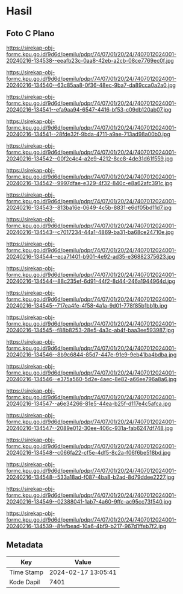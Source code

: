 # Hasil

## Foto C Plano

https://sirekap-obj-formc.kpu.go.id/9d6d/pemilu/pdpr/74/07/01/20/24/7407012024001-20240216-134538--eeafb23c-0aa8-42eb-a2cb-08ce7769ec0f.jpg

https://sirekap-obj-formc.kpu.go.id/9d6d/pemilu/pdpr/74/07/01/20/24/7407012024001-20240216-134540--63c85aa8-0f36-48ec-9ba7-da89cca0a2a0.jpg

https://sirekap-obj-formc.kpu.go.id/9d6d/pemilu/pdpr/74/07/01/20/24/7407012024001-20240216-134541--efa9aa94-6547-4416-bf53-c09db120ab07.jpg

https://sirekap-obj-formc.kpu.go.id/9d6d/pemilu/pdpr/74/07/01/20/24/7407012024001-20240216-134541--28fde32f-9bda-4711-a9ae-713ad98a00b0.jpg

https://sirekap-obj-formc.kpu.go.id/9d6d/pemilu/pdpr/74/07/01/20/24/7407012024001-20240216-134542--00f2c4c4-a2e9-4212-8cc8-4de31d61f559.jpg

https://sirekap-obj-formc.kpu.go.id/9d6d/pemilu/pdpr/74/07/01/20/24/7407012024001-20240216-134542--9997dfae-e329-4f32-840c-e8a62afc391c.jpg

https://sirekap-obj-formc.kpu.go.id/9d6d/pemilu/pdpr/74/07/01/20/24/7407012024001-20240216-134543--813ba16e-0649-4c5b-8831-e6df05bd11d7.jpg

https://sirekap-obj-formc.kpu.go.id/9d6d/pemilu/pdpr/74/07/01/20/24/7407012024001-20240216-134543--c7017234-44a1-4869-ba31-ba68ce24710e.jpg

https://sirekap-obj-formc.kpu.go.id/9d6d/pemilu/pdpr/74/07/01/20/24/7407012024001-20240216-134544--eca71401-b901-4e92-ad35-e36882375623.jpg

https://sirekap-obj-formc.kpu.go.id/9d6d/pemilu/pdpr/74/07/01/20/24/7407012024001-20240216-134544--88c235ef-6d91-44f2-8d44-246a1944964d.jpg

https://sirekap-obj-formc.kpu.go.id/9d6d/pemilu/pdpr/74/07/01/20/24/7407012024001-20240216-134545--717ea4fe-4f58-4a1a-9d01-778f85b1bb1b.jpg

https://sirekap-obj-formc.kpu.go.id/9d6d/pemilu/pdpr/74/07/01/20/24/7407012024001-20240216-134545--f88b8253-28e5-4a3c-ab4f-baa3ee593987.jpg

https://sirekap-obj-formc.kpu.go.id/9d6d/pemilu/pdpr/74/07/01/20/24/7407012024001-20240216-134546--8b9c6844-85d7-447e-91e9-9eb41ba4bdba.jpg

https://sirekap-obj-formc.kpu.go.id/9d6d/pemilu/pdpr/74/07/01/20/24/7407012024001-20240216-134546--e375a560-5d2e-4aec-8e82-a66ee796a8a6.jpg

https://sirekap-obj-formc.kpu.go.id/9d6d/pemilu/pdpr/74/07/01/20/24/7407012024001-20240216-134547--a6e34266-81e5-44ea-b25f-d117e4c5afca.jpg

https://sirekap-obj-formc.kpu.go.id/9d6d/pemilu/pdpr/74/07/01/20/24/7407012024001-20240216-134547--2089e012-30ee-406c-931a-fab6247df748.jpg

https://sirekap-obj-formc.kpu.go.id/9d6d/pemilu/pdpr/74/07/01/20/24/7407012024001-20240216-134548--c066fa22-cf5e-4df5-8c2a-f06f6be518bd.jpg

https://sirekap-obj-formc.kpu.go.id/9d6d/pemilu/pdpr/74/07/01/20/24/7407012024001-20240216-134548--533a18ad-f087-4ba8-b2ad-8d79ddee2227.jpg

https://sirekap-obj-formc.kpu.go.id/9d6d/pemilu/pdpr/74/07/01/20/24/7407012024001-20240216-134549--02388041-1ab7-4a60-9ffc-ac95cc73f540.jpg

https://sirekap-obj-formc.kpu.go.id/9d6d/pemilu/pdpr/74/07/01/20/24/7407012024001-20240216-134539--8fefbead-10a6-4bf9-b217-967d1ffeb7f2.jpg


## Metadata

| Key        | Value               |
| ---------- | ------------------- |
| Time Stamp | 2024-02-17 13:05:41 |
| Kode Dapil | 7401                |




